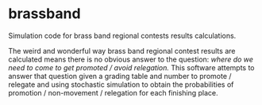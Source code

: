 # brassband

Simulation code for brass band regional contests results calculations.

The weird and wonderful way brass band regional contest results are calculated
means there is no obvious answer to the question:
*where do we need to come to get promoted / avoid relegation.*
This software attempts to answer that question
given a grading table and number to promote / relegate
and using stochastic simulation to obtain the probabilities of
promotion / non-movement / relegation for each finishing place.
